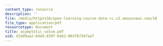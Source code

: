 ```yaml
---
content_type: resource
description: ''
file: /media/https%3A/open-learning-course-data-rc.s3.amazonaws.com/18-996-random-matrix-theory-and-its-applications-spring-2004/d2dd9aa2644d839f64b2003f87207ae7_asymptotic_value.pdf
file_type: application/pdf
resourcetype: Document
title: asymptotic_value.pdf
uid: d2dd9aa2-644d-839f-64b2-003f87207ae7
---
```


